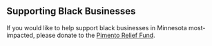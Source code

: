 ## Supporting Black Businesses

If you would like to help support black businesses in Minnesota most-impacted, please donate to the <a href="https://abepmpls.org/pimento-relief-fund">Pimento Relief Fund</a>.


